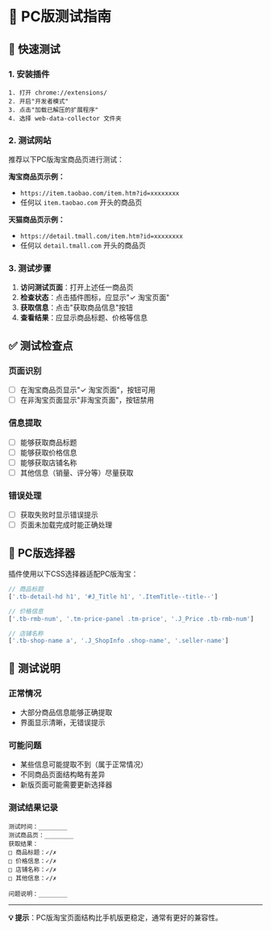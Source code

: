 # 🧪 PC版测试指南

## 🚀 快速测试

### 1. 安装插件
```
1. 打开 chrome://extensions/
2. 开启"开发者模式" 
3. 点击"加载已解压的扩展程序"
4. 选择 web-data-collector 文件夹
```

### 2. 测试网站
推荐以下PC版淘宝商品页进行测试：

**淘宝商品页示例：**
- `https://item.taobao.com/item.htm?id=xxxxxxxx`
- 任何以 `item.taobao.com` 开头的商品页

**天猫商品页示例：**
- `https://detail.tmall.com/item.htm?id=xxxxxxxx`
- 任何以 `detail.tmall.com` 开头的商品页

### 3. 测试步骤
1. **访问测试页面**：打开上述任一商品页
2. **检查状态**：点击插件图标，应显示"✓ 淘宝页面"
3. **获取信息**：点击"获取商品信息"按钮
4. **查看结果**：应显示商品标题、价格等信息

## ✅ 测试检查点

### 页面识别
- [ ] 在淘宝商品页显示"✓ 淘宝页面"，按钮可用
- [ ] 在非淘宝页面显示"非淘宝页面"，按钮禁用

### 信息提取
- [ ] 能够获取商品标题
- [ ] 能够获取价格信息
- [ ] 能够获取店铺名称
- [ ] 其他信息（销量、评分等）尽量获取

### 错误处理
- [ ] 获取失败时显示错误提示
- [ ] 页面未加载完成时能正确处理

## 🔧 PC版选择器

插件使用以下CSS选择器适配PC版淘宝：

```javascript
// 商品标题
['.tb-detail-hd h1', '#J_Title h1', '.ItemTitle--title--']

// 价格信息  
['.tb-rmb-num', '.tm-price-panel .tm-price', '.J_Price .tb-rmb-num']

// 店铺名称
['.tb-shop-name a', '.J_ShopInfo .shop-name', '.seller-name']
```

## 📝 测试说明

### 正常情况
- 大部分商品信息能够正确提取
- 界面显示清晰，无错误提示

### 可能问题
- 某些信息可能提取不到（属于正常情况）
- 不同商品页面结构略有差异
- 新版页面可能需要更新选择器

### 测试结果记录
```
测试时间：________
测试商品页：________
获取结果：
□ 商品标题：✓/✗
□ 价格信息：✓/✗  
□ 店铺名称：✓/✗
□ 其他信息：✓/✗

问题说明：________
```

---

**💡 提示**：PC版淘宝页面结构比手机版更稳定，通常有更好的兼容性。
